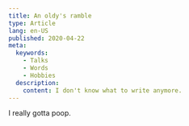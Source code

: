 ```yaml
---
title: An oldy's ramble
type: Article
lang: en-US
published: 2020-04-22
meta:
  keywords:
    - Talks
    - Words
    - Hobbies
  description:
    content: I don't know what to write anymore.
---
```


I really gotta poop.
